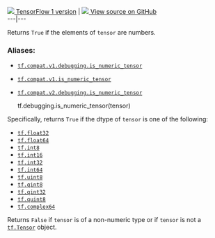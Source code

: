 [ ![](https://tensorflow.google.cn/images/tf_logo_32px.png) TensorFlow 1
version](/versions/r1.15/api_docs/python/tf/debugging/is_numeric_tensor) |  [
![](https://tensorflow.google.cn/images/GitHub-Mark-32px.png) View source on
GitHub
](https://github.com/tensorflow/tensorflow/blob/r2.0/tensorflow/python/ops/check_ops.py#L1984-L2008)  
---|---  
  
Returns `True` if the elements of `tensor` are numbers.

### Aliases:

  * [`tf.compat.v1.debugging.is_numeric_tensor`](/api_docs/python/tf/debugging/is_numeric_tensor)
  * [`tf.compat.v1.is_numeric_tensor`](/api_docs/python/tf/debugging/is_numeric_tensor)
  * [`tf.compat.v2.debugging.is_numeric_tensor`](/api_docs/python/tf/debugging/is_numeric_tensor)

    
    
    tf.debugging.is_numeric_tensor(tensor)
    

Specifically, returns `True` if the dtype of `tensor` is one of the following:

  * [`tf.float32`](https://tensorflow.google.cn/api_docs/python/tf#float32)
  * [`tf.float64`](https://tensorflow.google.cn/api_docs/python/tf#float64)
  * [`tf.int8`](https://tensorflow.google.cn/api_docs/python/tf#int8)
  * [`tf.int16`](https://tensorflow.google.cn/api_docs/python/tf#int16)
  * [`tf.int32`](https://tensorflow.google.cn/api_docs/python/tf#int32)
  * [`tf.int64`](https://tensorflow.google.cn/api_docs/python/tf#int64)
  * [`tf.uint8`](https://tensorflow.google.cn/api_docs/python/tf#uint8)
  * [`tf.qint8`](https://tensorflow.google.cn/api_docs/python/tf#qint8)
  * [`tf.qint32`](https://tensorflow.google.cn/api_docs/python/tf#qint32)
  * [`tf.quint8`](https://tensorflow.google.cn/api_docs/python/tf#quint8)
  * [`tf.complex64`](https://tensorflow.google.cn/api_docs/python/tf#complex64)

Returns `False` if `tensor` is of a non-numeric type or if `tensor` is not a
[`tf.Tensor`](https://tensorflow.google.cn/api_docs/python/tf/Tensor) object.

